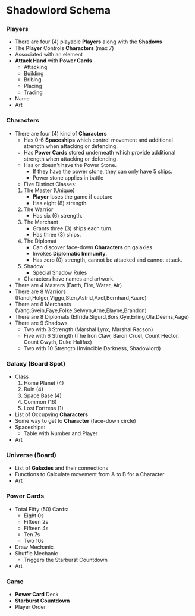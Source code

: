 # Shadowlord Schema

### Players
- There are four (4) playable **Players** along with the **Shadows**
- The **Player** Controls **Characters** (max 7)
- Associated with an element
- **Attack Hand** with **Power Cards**
    - Attacking
    - Building
    - Bribing
    - Placing
    - Trading
- Name
- Art

### Characters
- There are four (4) kind of **Characters**
    - Has 0-6 **Spaceships** which control movement and additional strength when attacking or defending.
    - Has **Power Cards** stored underneath which provide additional strength when attacking or defending. 
    - Has or doesn't have the Power Stone.
        - If they have the power stone, they can only have 5 ships. 
        - Power stone applies in battle
    - Five Distinct Classes:
    1) The Master (Unique)
        - **Player** loses the game if capture
        - Has eight (8) strength.
    2) The Warrior
        - Has six (6) strength.
    3) The Merchant
        - Grants three (3) ships each turn.
        - Has three (3) ships. 
    4) The Diplomat
        - Can discover face-down **Characters** on galaxies.
        - Invokes **Diplomatic Immunity**.
        - Has zero (0) strength, cannot be attacked and cannot attack.
    5) Shadow
        - Special Shadow Rules
    - Characters have names and artwork.
- There are 4 Masters (Earth, Fire, Water, Air)
- There are 8 Warriors (Randi,Holger,Viggo,Sten,Astrid,Axel,Bernhard,Kaare)
- There are 8 Merchants (Vang,Svein,Faye,Folke,Selwyn,Arne,Elayne,Brandon)
- There are 8 Diplomats (Elfrida,Sigurd,Bors,Gye,Erling,Ola,Deems,Aage)
- There are 9 Shadows
    - Two with 3 Strength (Marshal Lynx, Marshal Racson)
    - Five with 6 Strength (The Iron Claw, Baron Cruel, Count Hector, Count Gwyth, Duke Halifax)
    - Two with 10 Strength (Invincible Darkness, Shadowlord)

### Galaxy (Board Spot)
- Class
    1) Home Planet (4)
    2) Ruin (4)
    3) Space Base (4)
    4) Common (16)
    5) Lost Fortress (1)
- List of Occupying **Characters**
- Some way to get to **Character** (face-down circle)
- Spaceships:
    - Table with Number and Player
- Art

### Universe (Board)
- List of **Galaxies** and their connections
- Functions to Calculate movement from A to B for a Character
- Art

### Power Cards
- Total Fifty (50) Cards:
    - Eight 0s
    - Fifteen 2s
    - Fifteen 4s
    - Ten 7s
    - Two 10s
- Draw Mechanic
- Shuffle Mechanic
    - Triggers the Starburst Countdown
- Art

### Game
- **Power Card** Deck
- **Starburst Countdown**
- Player Order

### 
